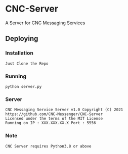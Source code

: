# CNC-Server
A Server for CNC Messaging Services


## Deploying
### Installation
    Just Clone the Repo
### Running 
    python server.py 
### Server
    CNC Messaging Service Server v1.0 Copyright (C) 2021 https://github.com/CNC-Messenger/CNC-Server
    Licensed under the terms of the MIT License 
    Running on IP : XXX.XXX.XX.X Port : 5556


### Note 
    CNC Server requires Python3.8 or above
    

    
